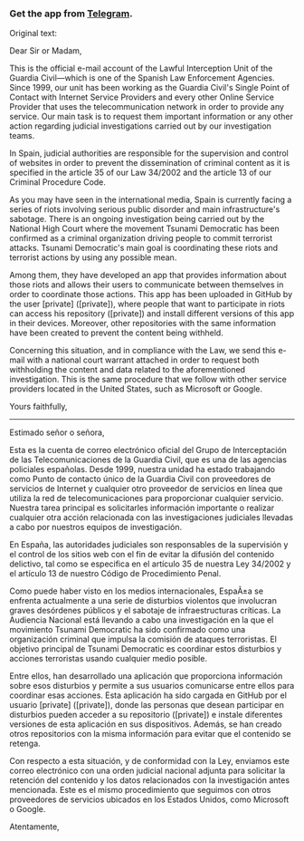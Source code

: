 ### Get the app from [Telegram](https://t.me/apptsunamidemocratic).

Original text:

Dear Sir or Madam,

This is the official e-mail account of the Lawful Interception Unit of the Guardia Civil—which is one of the Spanish Law Enforcement Agencies. Since 1999, our unit has been working as the Guardia Civil's Single Point of Contact with Internet Service Providers and every other Online Service Provider that uses the telecommunication network in order to provide any service. Our main task is to request them important information or any other action regarding judicial investigations carried out by our investigation teams.

In Spain, judicial authorities are responsible for the supervision and control of websites in order to prevent the dissemination of criminal content as it is specified in the article 35 of our Law 34/2002 and the article 13 of our Criminal Procedure Code.

As you may have seen in the international media, Spain is currently facing a series of riots involving serious public disorder and main infrastructure's sabotage. There is an ongoing investigation being carried out by the National High Court where the movement Tsunami Democratic has been confirmed as a criminal organization driving people to commit terrorist attacks. Tsunami Democratic's main goal is coordinating these riots and terrorist actions by using any possible mean.

Among them, they have developed an app that provides information about those riots and allows their users to communicate between themselves in order to coordinate those actions. This app has been uploaded in GitHub by the user [private] ([private]), where people that want to participate in riots can access his repository ([private]) and install different versions of this app in their devices. Moreover, other repositories with the same information have been created to prevent the content being withheld.

Concerning this situation, and in compliance with the Law, we send this e-mail with a national court warrant attached in order to request both withholding the content and data related to the aforementioned investigation. This is the same procedure that we follow with other service providers located in the United States, such as Microsoft or Google.

Yours faithfully,

------------------------------------------------------------------------------------------

Estimado señor o señora,

Esta es la cuenta de correo electrónico oficial del Grupo de Interceptación de las Telecomunicaciones de la Guardia Civil, que es una de las agencias policiales españolas. Desde 1999, nuestra unidad ha estado trabajando como Punto de contacto único de la Guardia Civil con proveedores de servicios de Internet y cualquier otro proveedor de servicios en línea que utiliza la red de telecomunicaciones para proporcionar cualquier servicio. Nuestra tarea principal es solicitarles información importante o realizar cualquier otra acción relacionada con las investigaciones judiciales llevadas a cabo por nuestros equipos de investigación.

En España, las autoridades judiciales son responsables de la supervisión y el control de los sitios web con el fin de evitar la difusión del contenido delictivo, tal como se especifica en el artículo 35 de nuestra Ley 34/2002 y el artículo 13 de nuestro Código de Procedimiento Penal.

Como puede haber visto en los medios internacionales, EspaÃ±a se enfrenta actualmente a una serie de disturbios violentos que involucran graves desórdenes públicos y el sabotaje de infraestructuras críticas. La Audiencia Nacional está llevando a cabo una investigación en la que el movimiento Tsunami Democratic ha sido confirmado como una organización criminal que impulsa la comisión de ataques terroristas. El objetivo principal de Tsunami Democratic es coordinar estos disturbios y acciones terroristas usando cualquier medio posible.

Entre ellos, han desarrollado una aplicación que proporciona información sobre esos disturbios y permite a sus usuarios comunicarse entre ellos para coordinar esas acciones. Esta aplicación ha sido cargada en GitHub por el usuario [private] ([private]), donde las personas que desean participar en disturbios pueden acceder a su repositorio ([private]) e instale diferentes versiones de esta aplicación en sus dispositivos. Además, se han creado otros repositorios con la misma información para evitar que el contenido se retenga.

Con respecto a esta situación, y de conformidad con la Ley, enviamos este correo electrónico con una orden judicial nacional adjunta para solicitar la retención del contenido y los datos relacionados con la investigación antes mencionada. Este es el mismo procedimiento que seguimos con otros proveedores de servicios ubicados en los Estados Unidos, como Microsoft o Google.

Atentamente,
